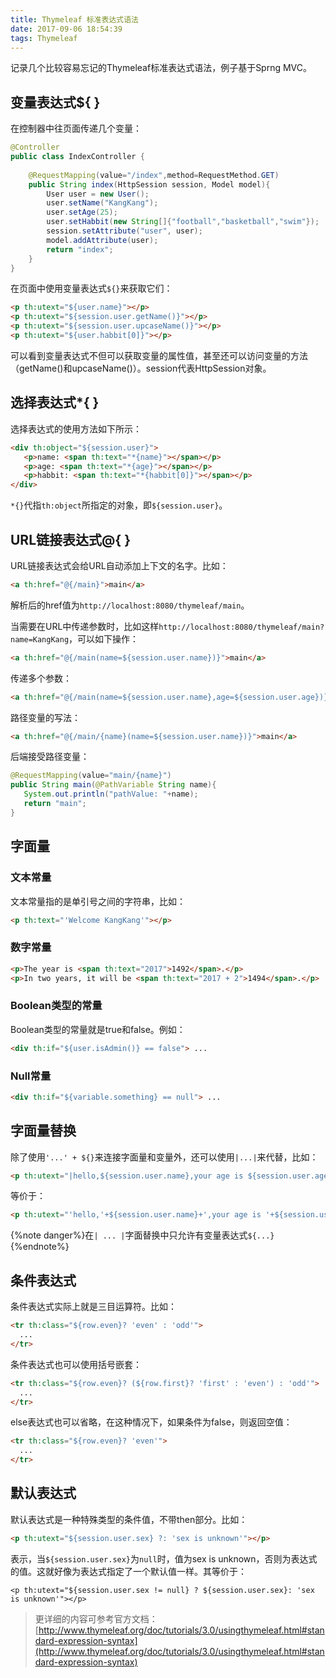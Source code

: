 ```yaml
---
title: Thymeleaf 标准表达式语法
date: 2017-09-06 18:54:39
tags: Thymeleaf
---
```

记录几个比较容易忘记的Thymeleaf标准表达式语法，例子基于Sprng MVC。
## 变量表达式${ }
在控制器中往页面传递几个变量：
```java
@Controller
public class IndexController {
    
    @RequestMapping(value="/index",method=RequestMethod.GET)
    public String index(HttpSession session, Model model){
        User user = new User();
        user.setName("KangKang");
        user.setAge(25);
        user.setHabbit(new String[]{"football","basketball","swim"});
        session.setAttribute("user", user);
        model.addAttribute(user);
        return "index";
    }
}
```
<!--more-->
在页面中使用变量表达式`${}`来获取它们：
```html
<p th:utext="${user.name}"></p>
<p th:utext="${session.user.getName()}"></p>
<p th:utext="${session.user.upcaseName()}"></p>
<p th:utext="${user.habbit[0]}"></p>
```
可以看到变量表达式不但可以获取变量的属性值，甚至还可以访问变量的方法（getName()和upcaseName()）。session代表HttpSession对象。

## 选择表达式\*{ }
选择表达式的使用方法如下所示：
```html
<div th:object="${session.user}">
   <p>name: <span th:text="*{name}"></span></p>
   <p>age: <span th:text="*{age}"></span></p>
   <p>habbit: <span th:text="*{habbit[0]}"></span></p>
</div>
```
`*{}`代指`th:object`所指定的对象，即`${session.user}`。

## URL链接表达式@{ }
URL链接表达式会给URL自动添加上下文的名字。比如：
```html
<a th:href="@{/main}">main</a>
```
解析后的href值为`http://localhost:8080/thymeleaf/main`。

当需要在URL中传递参数时，比如这样`http://localhost:8080/thymeleaf/main?name=KangKang`，可以如下操作：
```html
<a th:href="@{/main(name=${session.user.name})}">main</a>
```
传递多个参数：
```html
<a th:href="@{/main(name=${session.user.name},age=${session.user.age})}">main</a>
```
路径变量的写法：
```html
<a th:href="@{/main/{name}(name=${session.user.name})}">main</a>
```
后端接受路径变量：
```java
@RequestMapping(value="main/{name}")
public String main(@PathVariable String name){
   System.out.println("pathValue: "+name);
   return "main";
}
```
## 字面量
### 文本常量
文本常量指的是单引号之间的字符串，比如：
```html
<p th:text="'Welcome KangKang'"></p>
```
### 数字常量
```html
<p>The year is <span th:text="2017">1492</span>.</p>
<p>In two years, it will be <span th:text="2017 + 2">1494</span>.</p>
```
### Boolean类型的常量
Boolean类型的常量就是true和false。例如：
```html
<div th:if="${user.isAdmin()} == false"> ... 
```
### Null常量
```html
<div th:if="${variable.something} == null"> ... 
```

## 字面量替换
除了使用`'...' + ${}`来连接字面量和变量外，还可以使用`|...|`来代替，比如：
```html
<p th:utext="|hello,${session.user.name},your age is ${session.user.age}|"></p>
```
等价于：
```html
<p th:utext="'hello,'+${session.user.name}+',your age is '+${session.user.age}"></p>
```

{%note danger%}在`| ... |`字面替换中只允许有变量表达式`${...}`{%endnote%}

## 条件表达式
条件表达式实际上就是三目运算符。比如：
```html
<tr th:class="${row.even}? 'even' : 'odd'">
  ...
</tr>
```
条件表达式也可以使用括号嵌套：
```html
<tr th:class="${row.even}? (${row.first}? 'first' : 'even') : 'odd'">
  ...
</tr> 
```
else表达式也可以省略，在这种情况下，如果条件为false，则返回空值：
```html
<tr th:class="${row.even}? 'even'">
  ...
</tr> 
```
## 默认表达式
默认表达式是一种特殊类型的条件值，不带then部分。比如：
```html
<p th:utext="${session.user.sex} ?: 'sex is unknown'"></p>
```
表示，当`${session.user.sex}`为`null`时，值为sex is unknown，否则为表达式的值。这就好像为表达式指定了一个默认值一样。其等价于：
```
<p th:utext="${session.user.sex != null} ? ${session.user.sex}: 'sex is unknown'"></p>
```

> 更详细的内容可参考官方文档：[http://www.thymeleaf.org/doc/tutorials/3.0/usingthymeleaf.html#standard-expression-syntax](http://www.thymeleaf.org/doc/tutorials/3.0/usingthymeleaf.html#standard-expression-syntax)